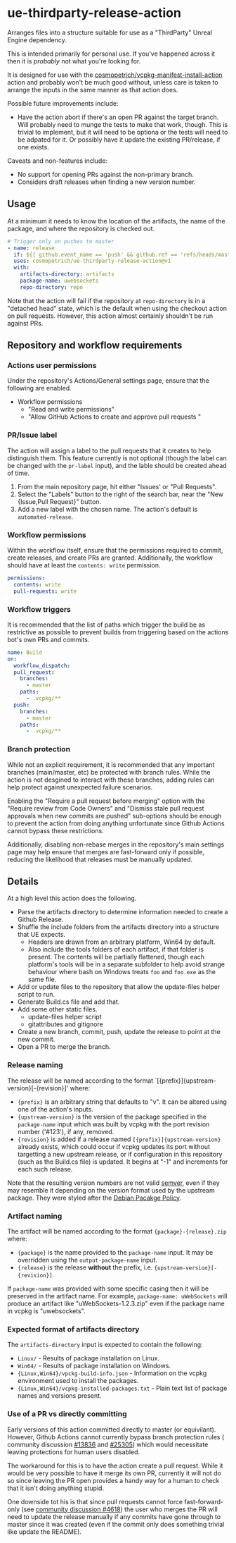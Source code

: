 # ue-thirdparty-release-action

Arranges files into a structure suitable for use as a "ThirdParty" Unreal Engine dependency.

This is intended primarily for personal use. If you've happened across it then it is _probably_ not what you're looking for.

It is designed for use with the [cosmopetrich/vcpkg-manifest-install-action](https://github.com/cosmopetrich/vcpkg-manifest-install-action)
action and probably won't be much good without, unless care is taken to arrange the inputs in the same manner as that action does.

Possible future improvements include:

- Have the action abort if there's an open PR against the target branch.
  Will probably need to munge the tests to make that work, though. This is trivial to implement, but it will need to be optiona or the tests will need to be adpated for it.
  Or possibly have it update the existing PR/release, if one exists.

Caveats and non-features include:

- No support for opening PRs against the non-primary branch.
- Considers draft releases when finding a new version number.

## Usage

At a minimum it needs to know the location of the artifacts, the name of the package, and where the repository is checked out.

```yaml
# Trigger only on pushes to master
- name: release
  if: ${{ github.event_name == 'push' && github.ref == 'refs/heads/master' }}
  uses: cosmopetrich/ue-thirdparty-release-action@v1
  with:
    artifacts-directory: artifacts
    package-name: uwebsockets
    repo-directory: repo
```

Note that the action will fail if the repository at `repo-directory` is in a "detached head" state,
which is the default when using the checkout action on pull requests. However, this action almost
certainly shouldn't be run against PRs.

## Repository and workflow requirements

### Actions user permissions

Under the repository's Actions/General settings page, ensure that the following are enabled.

- Workflow permissions
  - "Read and write permissions"
  - "Allow GitHub Actions to create and approve pull requests "

### PR/Issue label

The action will assign a label to the pull requests that it creates to help distinguish them.
This feature currently is not optional (though the label can be changed with the `pr-label` input),
and the lable should be created ahead of time.

1.  From the main repository page, hit either "Issues' or "Pull Requests".
2.  Select the "Labels" button to the right of the search bar, near the "New {Issue,Pull Request}" button.
3.  Add a new label with the chosen name. The action's default is `automated-release`.

### Workflow permissions

Within the workflow itself, ensure that the permissions required to commit, create releases, and create PRs are granted.
Additionally, the workflow should have at least the `contents: write` permission.

```yaml
permissions:
  contents: write
  pull-requests: write
```

### Workflow triggers

It is recommended that the list of paths which trigger the build be as restrictive as possible to prevent
builds from triggering based on the actions bot's own PRs and commits.

```yaml
name: Build
on:
  workflow_dispatch:
  pull_request:
    branches:
      - master
    paths:
      - .vcpkg/**
  push:
    branches:
      - master
    paths:
      - .vcpkg/**
```

### Branch protection

While not an explicit requirement, it is recommended that any important branches (main/master, etc) be
protected with branch rules. While the action is not desgined to interact with these branches, adding rules
can help protect against unexpected failure scenarios.

Enabling the "Require a pull request before merging" option with the "Require review from Code Owners" and
"Dismiss stale pull request approvals when new commits are pushed" sub-options should be enough to prevent the
action from doing anything unfortunate since Github Actions cannot bypass these restrictions.

Additionally, disabling non-rebase merges in the repository's main settings page may help ensure that
merges are fast-forward only if possible, reducing the likelihood that releases must be manually updated.

## Details

At a high level this action does the following.

- Parse the artifacts directory to determine information needed to create a Github Release.
- Shuffle the include folders from the artifacts directory into a structure that UE expects.
  - Headers are drawn from an arbitrary platform, Win64 by default.
  - Also include the tools folders of each artifact, if that folder is present.
    The contents will be partially flattened, though each platform's tools will be in a separate subfolder to help avoid
    strange behaviour where bash on Windows treats `foo` and `foo.exe` as the same file.
- Add or update files to the repository that allow the update-files helper script to run.
- Generate Build.cs file and add that.
- Add some other static files.
  - update-files helper script
  - gitattributes and gitignore
- Create a new branch, commit, push, update the release to point at the new commit.
- Open a PR to merge the branch.

### Release naming

The release will be named according to the format `[{prefix}]{upstream-version}[-{revision}]' where:

- `{prefix}` is an arbitrary string that defaults to "v".
  It can be altered using one of the action's inputs.
- `{upstream-version}` is the version of the package specified in the `package-name` input which was built by vcpkg
  with the port revision number ('#123'), if any, removed. 
- `{revision}` is added if a release named `[{prefix}]{upstream-version}` already exists,
  which could occur if vcpkg updates its port without targetting a new upstream release,
  or if configuration in this repository (such as the Build.cs file) is updated.
  It begins at "-1" and increments for each such release.

Note that the resulting version numbers are not valid [semver](https://semver.org/),
even if they may resemble it depending on the version format used by the upstream package.
They were styled after the [Debian Pacakge Policy](https://www.debian.org/doc/debian-policy/ch-controlfields.html#s-f-version).

### Artifact naming

The artifact will be named according to the format `{package}-{release}.zip` where:

- `{package}` is the name provided to the `package-name` input.
   It may be overridden using the `output-package-name` input.
- `{release}` is the release **without** the prefix, i.e. `{upstream-version}[-{revision}]`.

If `package-name` was provided with some specific casing then it will be preserved in the artifact name.
For example, `package-name: uWebSockets` will produce an artifact like "uWebSockets-1.2.3.zip" even if
the package name in vcpkg is "uwebsockets".

### Expected format of artifacts directory

The `artifacts-directory` input is expected to contain the following:

- `Linux/` - Results of package installation on Linux.
- `Win64/` - Results of package installation on Windows.
- `{Linux,Win64}/vpckg-build-info.json` - Information on the vcpkg environment used to install the packages.
- `{Linux,Win64}/vcpkg-installed-packages.txt` - Plain text list of package names and versions present.

### Use of a PR vs directly committing

Early versions of this action committed directly to master (or equivilant).
However, Github Actions cannot currently bypass branch protection rules (
community discussion [#13836](https://github.com/orgs/community/discussions/13836)
and [#25305](https://github.com/orgs/community/discussions/25305))
which would necessitate leaving protections for human users disabled.

The workaround for this is to have the action create a pull request.
While it would be very possible to have it merge its own PR,
currently it will not do so since leaving the PR open provides
a handy way for a human to check that it isn't doing anything stupid.

One downside tot his is that since pull requests cannot force fast-forward-only
(see [community discussion #4618](https://github.com/orgs/community/discussions/4618))
the user who merges the PR will need to update the release manually if any commits have gone through to master since it was created
(even if the commit only does something trivial like update the README).
